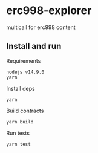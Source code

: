 # erc998-explorer
multicall for erc998 content

## Install and run

Requirements
```
nodejs v14.9.0
yarn
```

Install deps
```
yarn
```
Build contracts
```
yarn build
```
Run tests
```
yarn test
```

